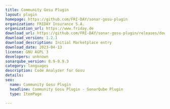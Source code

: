 ```yaml
---
title: Community Gosu Plugin
layout: plugin
homepage: https://github.com/FRI-DAY/sonar-gosu-plugin
organization: FRIDAY Insurance S.A.
organization_url: https://www.friday.de
download_url: https://github.com/FRI-DAY/sonar-gosu-plugin/releases/download/v1.2.1/sonar-communitygosu-plugin-1.2.1.jar
download_version: 1.2.1
download_description: Initial Marketplace entry
download_date: 2023-04-13
license: GNU AGPL 3
developers: unknown
sonarqube_version: 8.9-9.9.3
category: languages
description: Code Analyzer for Gosu
details: 
seo:
  name: Community Gosu Plugin
  headline: Community Gosu Plugin - SonarQube Plugin
  type: ItemPage

---
```

